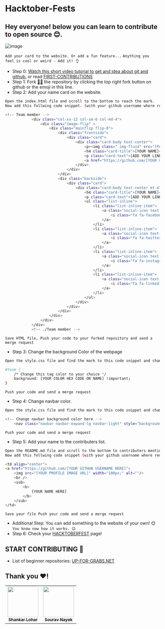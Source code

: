 # Hacktober-Fests

## Hey everyone! below you can learn to contribute to open source 😊.

![image](https://user-images.githubusercontent.com/74100292/194773995-a1fab4a5-5847-4553-9cbb-65d0006619f9.png)

` Add your card to the website. Or add a fun feature... `
`Anything you feel is cool or weird - Add it! 👌`


- Step 0: [Watch this short video tutorial to get and idea about git and github.](https://www.youtube.com/watch?v=8Dd7KRpKeaE&ab_channel=CoderCoder)
           or read [FIRST-CONTRIBUTIONS](https://github.com/firstcontributions/first-contributions)
- Step 1: Fork [👨‍💻](https://github.com/ShankarLohar/Hactober-Fests/fork) the repository by clicking the top right fork button on github or the emoji in this line.
- Step 2: Add your name card on the website.
```bash
Open the index.html file and scroll to the bottom to reach the mark.
Now add this follwing code snippet. (with your github username where required)
```
```bash
<!-- Team member -->
            <div class="col-xs-12 col-sm-6 col-md-4">
                <div class="image-flip" >
                    <div class="mainflip flip-0">
                        <div class="frontside">
                            <div class="card">
                                <div class="card-body text-center">
                                    <p><img class=" img-fluid" src="[PASTE LINK TO YOUR IMAGE]" alt="card image"></p>
                                    <h4 class="card-title">[YOUR NAME]</h4>
                                    <p class="card-text">[ADD YOUR LINE]</p>
                                    <a href="https://github.com/[YOUR GITHUB USERNAME]" class="btn btn-primary btn-sm"><i class="fa fa-plus"></i></a>
                                </div>
                            </div>
                        </div>
                        <div class="backside">
                            <div class="card">
                                <div class="card-body text-center mt-4">
                                    <h4 class="card-title">[YOUR NAME]</h4>
                                    <p class="card-text">[ADD YOUR LINE]</p>
                                    <ul class="list-inline">
                                        <li class="list-inline-item">
                                            <a class="social-icon text-xs-center" target="_blank" href="[YOUR FACEBOOK URL]">
                                                <i class="fa fa-facebook"></i>
                                            </a>
                                        </li>
                                        <li class="list-inline-item">
                                            <a class="social-icon text-xs-center" target="_blank" href="[YOUR TWITTER]">
                                                <i class="fa fa-twitter"></i>
                                            </a>
                                        </li>
                                        <li class="list-inline-item">
                                            <a class="social-icon text-xs-center" target="_blank" href="[YOUR INSTAGRAM]">
                                                <i class="fa fa-instagram"></i>
                                            </a>
                                        </li>
                                        <li class="list-inline-item">
                                            <a class="social-icon text-xs-center" target="_blank" href="[YOUR LINKEDIN]">
                                                <i class="fa fa-linkedin"></i>
                                            </a>
                                        </li>
                                    </ul>
                                </div>
                            </div>
                        </div>
                    </div>
                </div>
            </div>
            <!-- ./Team member -->
```
`Save HTML file, Push your code to your forked repository and send a merge request`
- Step 3: Change the background Color of the webpage
```bash
Open the style.css file and find the mark to this code snippet and change the color.
```
```bash
#team {
    /* Change this tag color to your choice */
    background: [YOUR COLOR HEX CODE OR NAME] !important;
}
```
`Push your code and send a merge request`
- Step 4: Change navbar color.
```bash
Open the style.css file and find the mark to this code snippet and change the color.
```
```bash
<!-- Change navbar background color here -->
    <nav class="navbar navbar-expand-lg navbar-light" style="background-color: [YOUR COLOR HERE];">
```
`Push your code and send a merge request`
- Step 5: Add your name to the contributers list.
```bash
Open the README.md file and scroll to the bottom to contributers mentions.
Now add this follwing code snippet (with your github username where required.) at the mark. 
```
```bash
<td align="center">
<a href="https://github.com/[YOUR GITHUB USERNAME HERE]">
    <img src="[YOUR PROFILE IMAGE URL]" width="100px;" alt=""/>
    <br />
    <sub>
        <b>
            [YOUR NAME HERE]
        </b>
    </sub>
</td>
```
`Save your file Push your code and send a merge request`
- Additional Step: You can add something to the website of your own! 😊
`You know now how it works. 😉`
- Step 6: Check your [HACKTOBERFEST](https://hacktoberfest.com/) page!

## START CONTRIBUTING 👐
- List of beginner repositories: [UP-FOR-GRABS.NET](https://up-for-grabs.net/#/)

    
## Thank you ❤!

<table>
    <tr>
        <td align="center"><a href="https://github.com/ShankarLohar"><img src="https://avatars.githubusercontent.com/u/74100292?v=4" width="100px;" alt=""/><br /><sub><b>Shankar Lohar</b></sub></td>
        <td align="center">
<a href="https://github.com/SOURAV416">
    <img src="https://avatars.githubusercontent.com/u/76432187?v=4" width="100px;" alt=""/>
    <br />
    <sub>
        <b>
            Sourav Nayek
        </b>
    </sub>
</td>
    </tr>
</table>
